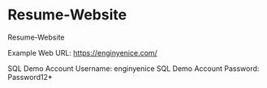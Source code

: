 # Resume-Website
Resume-Website

Example Web URL: https://enginyenice.com/

SQL Demo Account Username: enginyenice
SQL Demo Account Password: Password12*
